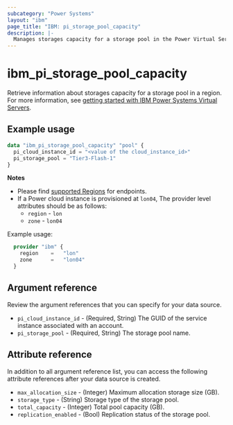 ```yaml
---
subcategory: "Power Systems"
layout: "ibm"
page_title: "IBM: pi_storage_pool_capacity"
description: |-
  Manages storages capacity for a storage pool in the Power Virtual Server cloud.
---
```


# ibm_pi_storage_pool_capacity
Retrieve information about storages capacity for a storage pool in a region. For more information, see [getting started with IBM Power Systems Virtual Servers](https://cloud.ibm.com/docs/power-iaas?topic=power-iaas-getting-started).

## Example usage
```terraform
data "ibm_pi_storage_pool_capacity" "pool" {
  pi_cloud_instance_id = "<value of the cloud_instance_id>"
  pi_storage_pool = "Tier3-Flash-1"
}
```

**Notes**
- Please find [supported Regions](https://cloud.ibm.com/apidocs/power-cloud#endpoint) for endpoints.
- If a Power cloud instance is provisioned at `lon04`, The provider level attributes should be as follows:
  - `region` - `lon`
  - `zone` - `lon04`

Example usage:
  ```terraform
    provider "ibm" {
      region    =   "lon"
      zone      =   "lon04"
    }
  ```
  
## Argument reference
Review the argument references that you can specify for your data source.

- `pi_cloud_instance_id` - (Required, String) The GUID of the service instance associated with an account.
- `pi_storage_pool` - (Required, String) The storage pool name.

## Attribute reference
In addition to all argument reference list, you can access the following attribute references after your data source is created.

- `max_allocation_size` - (Integer) Maximum allocation storage size (GB).
- `storage_type` - (String) Storage type of the storage pool.
- `total_capacity` - (Integer) Total pool capacity (GB).
- `replication_enabled` - (Bool) Replication status of the storage pool.
